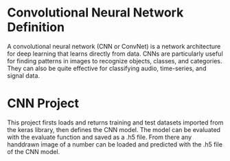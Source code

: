 # Convolutional Neural Network Definition
A convolutional neural network (CNN or ConvNet) is a network architecture for deep learning that learns directly from data. CNNs are particularly useful for finding patterns in images to 
recognize objects, classes, and categories. They can also be quite effective for classifying audio, time-series, and signal data.

# CNN Project
This project firsts loads and returns training and test datasets imported from the keras library, then defines the CNN model. 
The model can be evaluated with the evaluate function and saved as a .h5 file. From there any handdrawn image of a number can 
be loaded and predicted with the .h5 file of the CNN model. 
